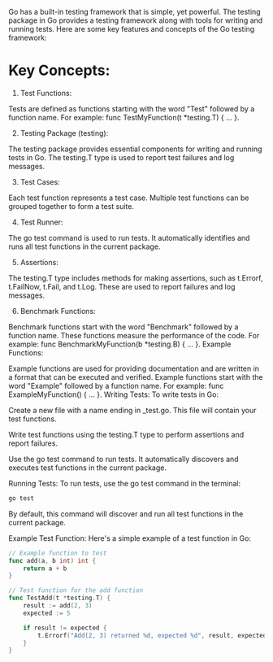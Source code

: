 Go has a built-in testing framework that is simple, yet powerful. The testing package in Go provides a testing framework along with tools for writing and running tests. Here are some key features and concepts of the Go testing framework:

# Key Concepts:
1. Test Functions:

Tests are defined as functions starting with the word "Test" followed by a function name. For example: func TestMyFunction(t *testing.T) { ... }.

2. Testing Package (testing):

The testing package provides essential components for writing and running tests in Go. The testing.T type is used to report test failures and log messages.

3. Test Cases:

Each test function represents a test case. Multiple test functions can be grouped together to form a test suite.

4. Test Runner:

The go test command is used to run tests. It automatically identifies and runs all test functions in the current package.

5. Assertions:

The testing.T type includes methods for making assertions, such as t.Errorf, t.FailNow, t.Fail, and t.Log. These are used to report failures and log messages.

6. Benchmark Functions:

Benchmark functions start with the word "Benchmark" followed by a function name. These functions measure the performance of the code. For example: func BenchmarkMyFunction(b *testing.B) { ... }.
Example Functions:

Example functions are used for providing documentation and are written in a format that can be executed and verified. Example functions start with the word "Example" followed by a function name. For example: func ExampleMyFunction() { ... }.
Writing Tests:
To write tests in Go:

Create a new file with a name ending in _test.go. This file will contain your test functions.

Write test functions using the testing.T type to perform assertions and report failures.

Use the go test command to run tests. It automatically discovers and executes test functions in the current package.

Running Tests:
To run tests, use the go test command in the terminal:

```bash
go test
```

By default, this command will discover and run all test functions in the current package.

Example Test Function:
Here's a simple example of a test function in Go:

```go
// Example function to test
func add(a, b int) int {
    return a + b
}

// Test function for the add function
func TestAdd(t *testing.T) {
    result := add(2, 3)
    expected := 5

    if result != expected {
        t.Errorf("Add(2, 3) returned %d, expected %d", result, expected)
    }
}
```
